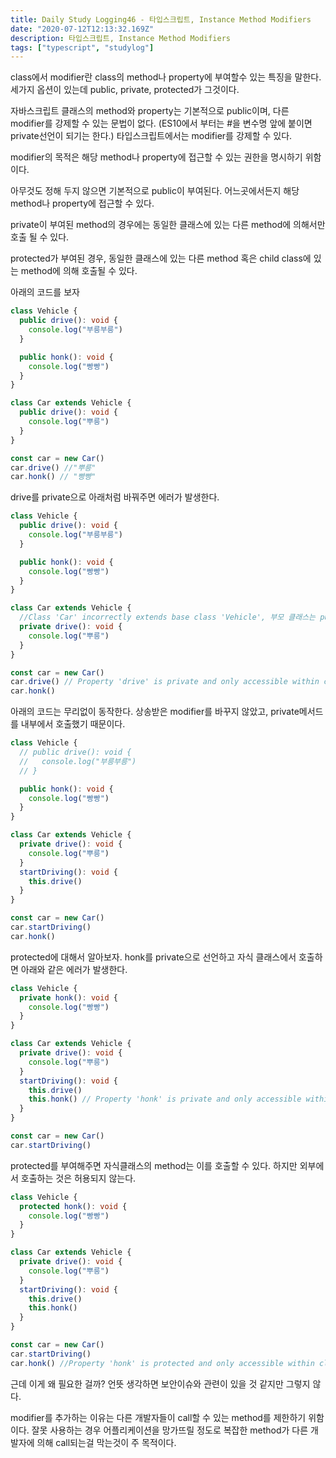 ```yaml
---
title: Daily Study Logging46 - 타입스크립트, Instance Method Modifiers
date: "2020-07-12T12:13:32.169Z"
description: 타입스크립트, Instance Method Modifiers
tags: ["typescript", "studylog"]
---
```


class에서 modifier란 class의 method나 property에 부여할수 있는 특징을 말한다. 세가지 옵션이 있는데 public, private, protected가 그것이다.

자바스크립트 클래스의 method와 property는 기본적으로 public이며, 다른 modifier를 강제할 수 있는 문법이 없다. (ES10에서 부터는 #을 변수명 앞에 붙이면 private선언이 되기는 한다.) 타입스크립트에서는 modifier를 강제할 수 있다.

modifier의 목적은 해당 method나 property에 접근할 수 있는 권한을 명시하기 위함이다.

아무것도 정해 두지 않으면 기본적으로 public이 부여된다. 어느곳에서든지 해당 method나 property에 접근할 수 있다.

private이 부여된 method의 경우에는 동일한 클래스에 있는 다른 method에 의해서만 호출 될 수 있다.

protected가 부여된 경우, 동일한 클래스에 있는 다른 method 혹은 child class에 있는 method에 의해 호출될 수 있다.

아래의 코드를 보자

```typescript
class Vehicle {
  public drive(): void {
    console.log("부릉부릉")
  }

  public honk(): void {
    console.log("빵빵")
  }
}

class Car extends Vehicle {
  public drive(): void {
    console.log("뿌릉")
  }
}

const car = new Car()
car.drive() //"뿌릉"
car.honk() // "빵빵"
```

drive를 private으로 아래처럼 바꿔주면 에러가 발생한다.

```typescript
class Vehicle {
  public drive(): void {
    console.log("부릉부릉")
  }

  public honk(): void {
    console.log("빵빵")
  }
}

class Car extends Vehicle {
  //Class 'Car' incorrectly extends base class 'Vehicle', 부모 클래스는 public인데 자식클래스가 overwrite해서 private으로 만들어서는 안된다.
  private drive(): void {
    console.log("뿌릉")
  }
}

const car = new Car()
car.drive() // Property 'drive' is private and only accessible within class 'Car'.ts(2341)
car.honk()
```

아래의 코드는 무리없이 동작한다. 상송받은 modifier를 바꾸지 않았고, private메서드를 내부에서 호출했기 때문이다.

```typescript
class Vehicle {
  // public drive(): void {
  //   console.log("부릉부릉")
  // }

  public honk(): void {
    console.log("빵빵")
  }
}

class Car extends Vehicle {
  private drive(): void {
    console.log("뿌릉")
  }
  startDriving(): void {
    this.drive()
  }
}

const car = new Car()
car.startDriving()
car.honk()
```

protected에 대해서 알아보자. honk를 private으로 선언하고 자식 클래스에서 호출하면 아래와 같은 에러가 발생한다.

```typescript
class Vehicle {
  private honk(): void {
    console.log("빵빵")
  }
}

class Car extends Vehicle {
  private drive(): void {
    console.log("뿌릉")
  }
  startDriving(): void {
    this.drive()
    this.honk() // Property 'honk' is private and only accessible within class
  }
}

const car = new Car()
car.startDriving()
```

protected를 부여해주면 자식클래스의 method는 이를 호출할 수 있다. 하지만 외부에서 호출하는 것은 허용되지 않는다.

```typescript
class Vehicle {
  protected honk(): void {
    console.log("빵빵")
  }
}

class Car extends Vehicle {
  private drive(): void {
    console.log("뿌릉")
  }
  startDriving(): void {
    this.drive()
    this.honk()
  }
}

const car = new Car()
car.startDriving()
car.honk() //Property 'honk' is protected and only accessible within class 'Vehicle' and its subclasses.
```

근데 이게 왜 필요한 걸까? 언뜻 생각하면 보안이슈와 관련이 있을 것 같지만 그렇지 않다.

modifier를 추가하는 이유는 다른 개발자들이 call할 수 있는 method를 제한하기 위함이다. 잘못 사용하는 경우 어플리케이션을 망가뜨릴 정도로 복잡한 method가 다른 개발자에 의해 call되는걸 막는것이 주 목적이다.
